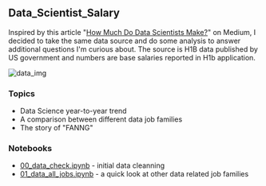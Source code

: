 ## Data_Scientist_Salary
Inspired by this article "[How Much Do Data Scientists Make?](https://towardsdatascience.com/how-much-do-data-scientists-make-cbd7ec2b458)" on Medium, I decided to take the same data source and do some analysis to answer additional questions I'm curious about. The source is H1B data published by US government and numbers are base salaries reported in H1b application. 

![data_img](https://news.harvard.edu/wp-content/uploads/2018/06/hdsi.jpg?w=1600&h=900&crop=1)

### Topics
- Data Science year-to-year trend
- A comparison between different data job families 
- The story of "FANNG"

### Notebooks
- [00_data_check.ipynb](https://github.com/krystinli/ds_salary_h1b/blob/master/00_data_check.ipynb) - initial data cleanning
- [01_data_all_jobs.ipynb](https://github.com/krystinli/ds_salary_h1b/blob/master/00_data_check.ipynb) - a quick look at other data related job families





